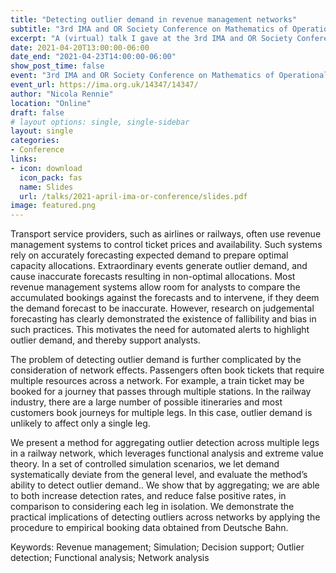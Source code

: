 ```yaml
---
title: "Detecting outlier demand in revenue management networks"
subtitle: "3rd IMA and OR Society Conference on Mathematics of Operational Research"
excerpt: "A (virtual) talk I gave at the 3rd IMA and OR Society Conference on Mathematics of Operational Research."
date: 2021-04-20T13:00:00-06:00
date_end: "2021-04-23T14:00:00-06:00"
show_post_time: false
event: "3rd IMA and OR Society Conference on Mathematics of Operational Research"
event_url: https://ima.org.uk/14347/14347/
author: "Nicola Rennie"
location: "Online"
draft: false
# layout options: single, single-sidebar
layout: single
categories:
- Conference
links:
- icon: download
  icon_pack: fas
  name: Slides
  url: /talks/2021-april-ima-or-conference/slides.pdf
image: featured.png
---
```


Transport service providers, such as airlines or railways, often use revenue management systems to control ticket prices and availability. Such systems rely on accurately forecasting expected demand to prepare optimal capacity allocations. Extraordinary events generate outlier demand, and cause inaccurate forecasts resulting in non-optimal allocations. Most revenue management systems allow room for analysts to compare the accumulated bookings against the forecasts and to intervene, if they deem the demand forecast to be inaccurate. However, research on judgemental forecasting has clearly demonstrated the existence of fallibility and bias in such practices. This motivates the need for automated alerts to highlight outlier demand, and thereby support analysts. 

The problem of detecting outlier demand is further complicated by the consideration of network effects. Passengers often book tickets that require multiple resources across a network. For example, a train ticket may be booked for a journey that passes through multiple stations. In the railway industry, there are a large number of possible itineraries and most customers book journeys for multiple legs. In this case, outlier demand is unlikely to affect only a single leg. 

We present a method for aggregating outlier detection across multiple legs in a railway network, which leverages functional analysis and extreme value theory. In a set of controlled simulation scenarios, we let demand systematically deviate from the general level, and evaluate the method’s ability to detect outlier demand.. We show that by aggregating; we are able to both increase detection rates, and reduce false positive rates, in comparison to considering each leg in isolation. We demonstrate the practical implications of detecting outliers across networks by applying the procedure to empirical booking data obtained from Deutsche Bahn.

Keywords: Revenue management; Simulation; Decision support; Outlier detection; Functional analysis; Network analysis
